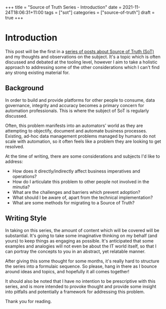 +++
title = "Source of Truth Series - Introduction"
date = 2021-11-24T18:06:31+11:00
tags = ["sot"]
categories = ["source-of-truth"]
draft = true
+++

# Introduction

This post will be the first in a [series of posts about Source of Truth (SoT)](https://blog.danielteycheney.com/tags/sot/) and my thoughts and observations on the subject. It's a topic which is often
discussed and debated at the tooling level, however I aim to take a holistic approach to addressing some of the other considerations which I can't find any strong existing material for.

## Background

In order to build and provide platforms for other people to consume, data governance, integrity and accuracy becomes a primary concern for automation professionals. This is where the subject of SoT is regularly discussed.

Often, this problem manifests into an automators' world as they are attempting to objectify, document and automate business processes. Existing, ad-hoc data management problems managed by humans do not scale with automation, so it often feels like a problem they are looking to get resolved.

At the time of writing, there are some considerations and subjects I'd like to address:

- How does it directly/indirectly affect business imperatives and operations?
- How do I articulate this problem to other people not involved in the minutia?
- What are the challenges and barriers which prevent adoption?
- What should I be aware of, apart from the technical implementation?
- What are some methods for migrating to a Source of Truth?


## Writing Style

In taking on this series, the amount of content which will be covered will be substantial. It's going to take some imaginative thinking on my behalf (and yours) to keep things as engaging as possible. It's anticipated that some examples and analogies will not even be about the IT world itself, so that I can portray the concepts to you in an abstract, yet relatable manner.

After giving this some thought for some months, it's really hard to structure the series into a formulaic sequence. So please, hang in there as I bounce around ideas and topics, and hopefully it all comes together!

It should also be noted that I have no intention to be prescriptive with this series, and is more intended to provoke thought and provide some insight into pitfalls and potentially a framework for addressing this problem.

Thank you for reading.